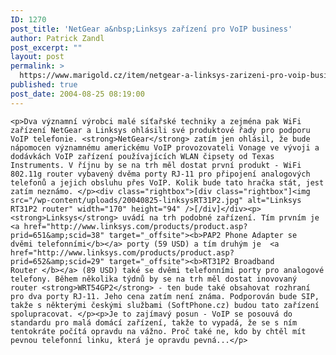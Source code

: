 ```yaml
---
ID: 1270
post_title: 'NetGear a&nbsp;Linksys zařízení pro VoIP business'
author: Patrick Zandl
post_excerpt: ""
layout: post
permalink: >
  https://www.marigold.cz/item/netgear-a-linksys-zarizeni-pro-voip-business
published: true
post_date: 2004-08-25 08:19:00
---
```

	<p>Dva významní výrobci malé síťařské techniky a zejména pak WiFi zařízení NetGear a Linksys ohlásili své produktové řady pro podporu VoIP telefonie. <strong>NetGear</strong> zatím jen ohlásil, že bude nápomocen významnému americkému VoIP provozovateli Vonage ve vývoji a dodávkách VoIP zařízení používajících WLAN čipsety od Texas Instruments. V říjnu by se na trh měl dostat první produkt - WiFi 802.11g router vybavený dvěma porty RJ-11 pro připojení analogových telefonů a jejich obsluhu přes VoIP. Kolik bude tato hračka stát, jest zatím neznámo. </p><div class="rightbox">[div class="rightbox"]<img src="/wp-content/uploads/20040825-linksysRT31P2.jpg" alt="Linksys RT31P2 router" width="170" height="94" />[/div]</div><p><strong>Linksys</strong> uvádí na trh podobné zařízení. Tím prvním je <a href="http://www.linksys.com/products/product.asp?prid=651&amp;scid=38" target="_offsite"><b>PAP2 Phone Adapter se dvěmi telefonními</b></a> porty (59 USD) a tím druhým je  <a href="http://www.linksys.com/products/product.asp?prid=652&amp;scid=29" target="_offsite"><b>RT31P2 Broadband Router </b></a> (89 USD) také se dvěmi telefonními porty pro analogové telefony. Během několika týdnů by se na trh měl dostat inovovaný router <strong>WRT54GP2</strong> - ten bude také obsahovat rozhraní pro dva porty RJ-11. Jeho cena zatím není známa. Podporován bude SIP, takže s některými českými službami (SoftPhone.cz) budou tato zařízení spolupracovat. </p><p>Je to zajímavý posun - VoIP se posouvá do standardu pro malá domácí zařízení, takže to vypadá, že se s ním tentokráte počítá opravdu na vážno. Proč také ne, kdo by chtěl mít pevnou telefonní linku, která je opravdu pevná...</p>